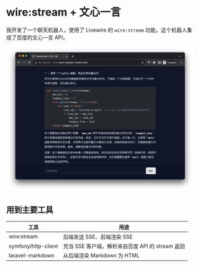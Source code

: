 # wire:stream + 文心一言

我开发了一个聊天机器人，使用了 Livewire 的 `wire:stream` 功能。这个机器人集成了百度的文心一言 API。

![](CleanShot%202023-12-11%20at%2000.06.42@2x.png)

## 用到主要工具

| 工具                  | 用途                                |
|---------------------|-----------------------------------|
| wire:stream         | 后端发送 SSE、前端渲染 SSE                 |
| symfony/http-client | 充当 SSE 客户端，解析来自百度 API 的 stream 返回 |
| laravel-markdown    | 从后端渲染 Markdown 为 HTML             |
